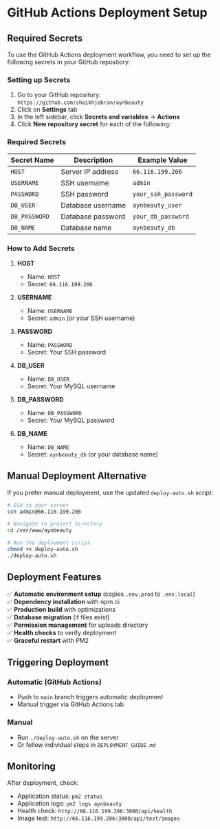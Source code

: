 # GitHub Actions Deployment Setup

## Required Secrets

To use the GitHub Actions deployment workflow, you need to set up the following secrets in your GitHub repository:

### Setting up Secrets

1. Go to your GitHub repository: `https://github.com/sheikhjebran/aynbeauty`
2. Click on **Settings** tab
3. In the left sidebar, click **Secrets and variables** → **Actions**
4. Click **New repository secret** for each of the following:

### Required Secrets

| Secret Name | Description | Example Value |
|------------|-------------|---------------|
| `HOST` | Server IP address | `66.116.199.206` |
| `USERNAME` | SSH username | `admin` |
| `PASSWORD` | SSH password | `your_ssh_password` |
| `DB_USER` | Database username | `aynbeauty_user` |
| `DB_PASSWORD` | Database password | `your_db_password` |
| `DB_NAME` | Database name | `aynbeauty_db` |

### How to Add Secrets

1. **HOST**
   - Name: `HOST`
   - Secret: `66.116.199.206`

2. **USERNAME**
   - Name: `USERNAME`
   - Secret: `admin` (or your SSH username)

3. **PASSWORD**
   - Name: `PASSWORD`
   - Secret: Your SSH password

4. **DB_USER**
   - Name: `DB_USER`
   - Secret: Your MySQL username

5. **DB_PASSWORD**
   - Name: `DB_PASSWORD`
   - Secret: Your MySQL password

6. **DB_NAME**
   - Name: `DB_NAME`
   - Secret: `aynbeauty_db` (or your database name)

## Manual Deployment Alternative

If you prefer manual deployment, use the updated `deploy-auto.sh` script:

```bash
# SSH to your server
ssh admin@66.116.199.206

# Navigate to project directory
cd /var/www/aynbeauty

# Run the deployment script
chmod +x deploy-auto.sh
./deploy-auto.sh
```

## Deployment Features

✅ **Automatic environment setup** (copies `.env.prod` to `.env.local`)  
✅ **Dependency installation** with npm ci  
✅ **Production build** with optimizations  
✅ **Database migration** (if files exist)  
✅ **Permission management** for uploads directory  
✅ **Health checks** to verify deployment  
✅ **Graceful restart** with PM2  

## Triggering Deployment

### Automatic (GitHub Actions)

- Push to `main` branch triggers automatic deployment
- Manual trigger via GitHub Actions tab

### Manual

- Run `./deploy-auto.sh` on the server
- Or follow individual steps in `DEPLOYMENT_GUIDE.md`

## Monitoring

After deployment, check:

- Application status: `pm2 status`
- Application logs: `pm2 logs aynbeauty`
- Health check: `http://66.116.199.206:3000/api/health`
- Image test: `http://66.116.199.206:3000/api/test/images`